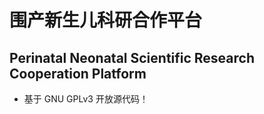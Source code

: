 # 围产新生儿科研合作平台 
## Perinatal Neonatal Scientific Research Cooperation Platform
- 基于 GNU GPLv3 开放源代码！
